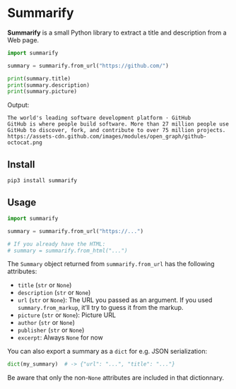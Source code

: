 # Summarify

**Summarify** is a small Python library to extract a title and description from a Web page.

```python
import summarify

summary = summarify.from_url("https://github.com/")

print(summary.title)
print(summary.description)
print(summary.picture)
```
Output:
```text
The world's leading software development platform · GitHub
GitHub is where people build software. More than 27 million people use GitHub to discover, fork, and contribute to over 75 million projects.
https://assets-cdn.github.com/images/modules/open_graph/github-octocat.png
```

## Install

    pip3 install summarify

## Usage

```python
import summarify

summary = summarify.from_url("https://...")

# If you already have the HTML:
# summary = summarify.from_html("...")
```

The `Summary` object returned from `summarify.from_url` has the following
attributes:

* `title` (`str` or `None`)
* `description` (`str` or `None`)
* `url` (`str` or `None`): The URL you passed as an argument. If you used
  `summary.from_markup`, it’ll try to guess it from the markup.
* `picture` (`str` or `None`): Picture URL
* `author` (`str` or `None`)
* `publisher` (`str` or `None`)
* `excerpt`: Always `None` for now

You can also export a summary as a `dict` for e.g. JSON serialization:

```python
dict(my_summary)  # -> {"url": "...", "title": "..."}
```

Be aware that only the non-`None` attributes are included in that dictionnary.
